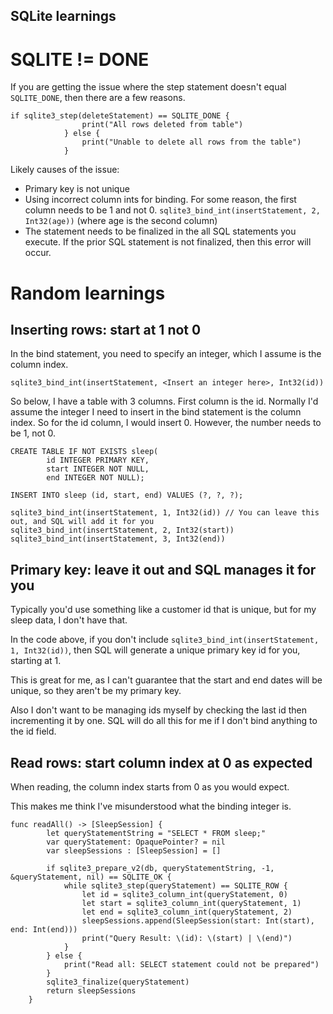 ## SQLite learnings

# SQLITE != DONE

If you are getting the issue where the step statement doesn't equal `SQLITE_DONE`, then there are a few reasons.

```
if sqlite3_step(deleteStatement) == SQLITE_DONE {
                print("All rows deleted from table")
            } else {
                print("Unable to delete all rows from the table")
            }
```

Likely causes of the issue:
* Primary key is not unique
* Using incorrect column ints for binding. For some reason, the first column needs to be 1 and not 0. `sqlite3_bind_int(insertStatement, 2, Int32(age))` (where age is the second column)
* The statement needs to be finalized in the all SQL statements you execute. If the prior SQL statement is not finalized, then this error will occur.

# Random learnings

## Inserting rows: start at 1 not 0

In the bind statement, you need to specify an integer, which I assume is the column index. 

`sqlite3_bind_int(insertStatement, <Insert an integer here>, Int32(id))`

So below, I have a table with 3 columns. First column is the id. Normally I'd assume the integer I need to insert in the bind statement is the column index. So for the id column, I would insert 0. However, the number needs to be 1, not 0.
 

```
CREATE TABLE IF NOT EXISTS sleep(
        id INTEGER PRIMARY KEY,
        start INTEGER NOT NULL,
        end INTEGER NOT NULL);

INSERT INTO sleep (id, start, end) VALUES (?, ?, ?);

sqlite3_bind_int(insertStatement, 1, Int32(id)) // You can leave this out, and SQL will add it for you
sqlite3_bind_int(insertStatement, 2, Int32(start))
sqlite3_bind_int(insertStatement, 3, Int32(end))
```

## Primary key: leave it out and SQL manages it for you

Typically you'd use something like a customer id that is unique, but for my sleep data, I don't have that.

In the code above, if you don't include `sqlite3_bind_int(insertStatement, 1, Int32(id))`, then SQL will generate a unique primary key id for you, starting at 1.

This is great for me, as I can't guarantee that the start and end dates will be unique, so they aren't be my primary key.

Also I don't want to be managing ids myself by checking the last id then incrementing it by one. SQL will do all this for me if I don't bind anything to the id field.

## Read rows: start column index at 0 as expected

When reading, the column index starts from 0 as you would expect.

This makes me think I've misunderstood what the binding integer is.

```
func readAll() -> [SleepSession] {
        let queryStatementString = "SELECT * FROM sleep;"
        var queryStatement: OpaquePointer? = nil
        var sleepSessions : [SleepSession] = []
        
        if sqlite3_prepare_v2(db, queryStatementString, -1, &queryStatement, nil) == SQLITE_OK {
            while sqlite3_step(queryStatement) == SQLITE_ROW {
                let id = sqlite3_column_int(queryStatement, 0)
                let start = sqlite3_column_int(queryStatement, 1)
                let end = sqlite3_column_int(queryStatement, 2)
                sleepSessions.append(SleepSession(start: Int(start), end: Int(end)))
                print("Query Result: \(id): \(start) | \(end)")
            }
        } else {
            print("Read all: SELECT statement could not be prepared")
        }
        sqlite3_finalize(queryStatement)
        return sleepSessions
    }
```

